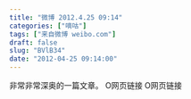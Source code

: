 ```yaml
---
title: "微博 2012.4.25 09:14"
categories: ["嘀咕"]
tags: ["来自微博 weibo.com"]
draft: false
slug: "BVlB34"
date: "2012-04-25 09:14:00"
---
```


<p>非常非常深奥的一篇文章。 O网页链接 O网页链接 ​​​​</p>
